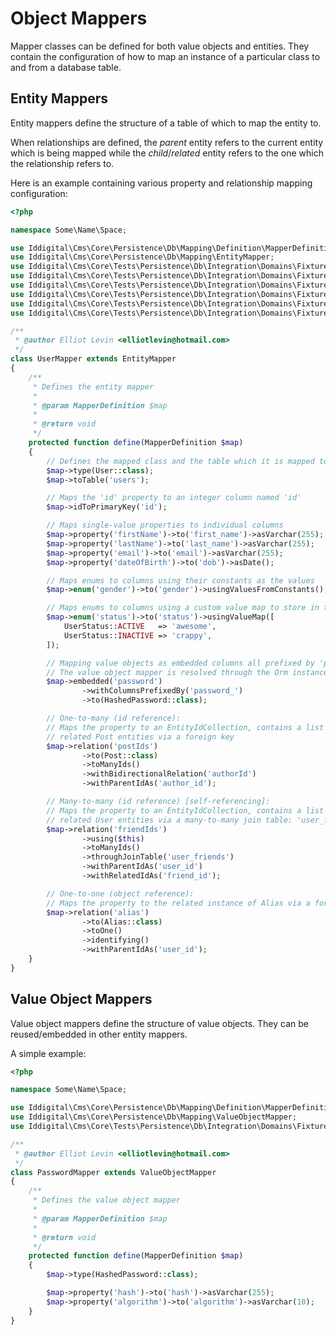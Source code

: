 Object Mappers
==============

Mapper classes can be defined for both value objects and entities. They contain the configuration
of how to map an instance of a particular class to and from a database table.

## Entity Mappers

Entity mappers define the structure of a table of which to map the entity to.

When relationships are defined, the *parent* entity refers to the current entity which
is being mapped while the *child*/*related* entity refers to the one which the relationship
refers to.

Here is an example containing various property and relationship mapping configuration:

```php
<?php

namespace Some\Name\Space;

use Iddigital\Cms\Core\Persistence\Db\Mapping\Definition\MapperDefinition;
use Iddigital\Cms\Core\Persistence\Db\Mapping\EntityMapper;
use Iddigital\Cms\Core\Tests\Persistence\Db\Integration\Domains\Fixtures\Blog\Alias;
use Iddigital\Cms\Core\Tests\Persistence\Db\Integration\Domains\Fixtures\Blog\Comment;
use Iddigital\Cms\Core\Tests\Persistence\Db\Integration\Domains\Fixtures\Blog\HashedPassword;
use Iddigital\Cms\Core\Tests\Persistence\Db\Integration\Domains\Fixtures\Blog\Post;
use Iddigital\Cms\Core\Tests\Persistence\Db\Integration\Domains\Fixtures\Blog\User;
use Iddigital\Cms\Core\Tests\Persistence\Db\Integration\Domains\Fixtures\Blog\UserStatus;

/**
 * @author Elliot Levin <elliotlevin@hotmail.com>
 */
class UserMapper extends EntityMapper
{
    /**
     * Defines the entity mapper
     *
     * @param MapperDefinition $map
     *
     * @return void
     */
    protected function define(MapperDefinition $map)
    {
        // Defines the mapped class and the table which it is mapped to
        $map->type(User::class);
        $map->toTable('users');

        // Maps the 'id' property to an integer column named 'id'
        $map->idToPrimaryKey('id');

        // Maps single-value properties to individual columns
        $map->property('firstName')->to('first_name')->asVarchar(255);
        $map->property('lastName')->to('last_name')->asVarchar(255);
        $map->property('email')->to('email')->asVarchar(255);
        $map->property('dateOfBirth')->to('dob')->asDate();

        // Maps enums to columns using their constants as the values
        $map->enum('gender')->to('gender')->usingValuesFromConstants();

        // Maps enums to columns using a custom value map to store in the db
        $map->enum('status')->to('status')->usingValueMap([
            UserStatus::ACTIVE   => 'awesome',
            UserStatus::INACTIVE => 'crappy',
        ]);

        // Mapping value objects as embedded columns all prefixed by 'password_'
        // The value object mapper is resolved through the Orm instance
        $map->embedded('password')
                ->withColumnsPrefixedBy('password_')
                ->to(HashedPassword::class);

        // One-to-many (id reference):
        // Maps the property to an EntityIdCollection, contains a list of integer ids of the
        // related Post entities via a foreign key
        $map->relation('postIds')
                ->to(Post::class)
                ->toManyIds()
                ->withBidirectionalRelation('authorId')
                ->withParentIdAs('author_id');

        // Many-to-many (id reference) [self-referencing]:
        // Maps the property to an EntityIdCollection, contains a list of integer ids of the
        // related User entities via a many-to-many join table: 'user_friends'
        $map->relation('friendIds')
                ->using($this)
                ->toManyIds()
                ->throughJoinTable('user_friends')
                ->withParentIdAs('user_id')
                ->withRelatedIdAs('friend_id');

        // One-to-one (object reference):
        // Maps the property to the related instance of Alias via a foreign key
        $map->relation('alias')
                ->to(Alias::class)
                ->toOne()
                ->identifying()
                ->withParentIdAs('user_id');
    }
}
```

## Value Object Mappers

Value object mappers define the structure of value objects. They can be reused/embedded in
other entity mappers.

A simple example:

```php
<?php

namespace Some\Name\Space;

use Iddigital\Cms\Core\Persistence\Db\Mapping\Definition\MapperDefinition;
use Iddigital\Cms\Core\Persistence\Db\Mapping\ValueObjectMapper;
use Iddigital\Cms\Core\Tests\Persistence\Db\Integration\Domains\Fixtures\Blog\HashedPassword;

/**
 * @author Elliot Levin <elliotlevin@hotmail.com>
 */
class PasswordMapper extends ValueObjectMapper
{
    /**
     * Defines the value object mapper
     *
     * @param MapperDefinition $map
     *
     * @return void
     */
    protected function define(MapperDefinition $map)
    {
        $map->type(HashedPassword::class);

        $map->property('hash')->to('hash')->asVarchar(255);
        $map->property('algorithm')->to('algorithm')->asVarchar(10);
    }
}
```